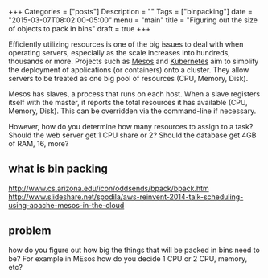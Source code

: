 +++
Categories = ["posts"]
Description = ""
Tags = ["binpacking"]
date = "2015-03-07T08:02:00-05:00"
menu = "main"
title = "Figuring out the size of objects to pack in bins"
draft = true
+++

Efficiently utilizing resources is one of the big issues to deal with when operating
servers, especially as the scale increases into hundreds, thousands or more. Projects
such as [Mesos](http://mesos.apache.org/) and [Kubernetes](http://kubernetes.io/)
aim to simplify the deployment of applications (or containers) onto a cluster. They
allow servers to be treated as one big pool of resources (CPU, Memory, Disk).

Mesos has slaves, a process that runs on each host. When a slave registers itself
with the master, it reports the total resources it has available (CPU, Memory, Disk).
This can be overridden via the command-line if necessary.

However, how do you determine how many resources to assign to a task? Should the
web server get 1 CPU share or 2? Should the database get 4GB of RAM, 16, more?

## what is bin packing
http://www.cs.arizona.edu/icon/oddsends/bpack/bpack.htm
http://www.slideshare.net/spodila/aws-reinvent-2014-talk-scheduling-using-apache-mesos-in-the-cloud

## problem
how do you figure out how big the things that will be packed in bins need to be?
For example in MEsos how do you decide 1 CPU or 2 CPU, memory, etc?
